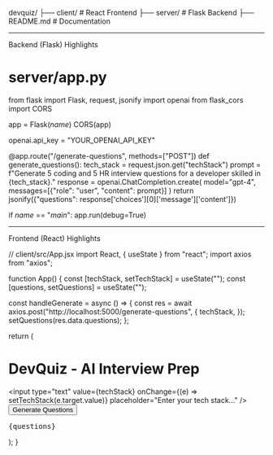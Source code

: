 devquiz/
├── client/                # React Frontend
├── server/                # Flask Backend
├── README.md              # Documentation


---

Backend (Flask) Highlights

# server/app.py
from flask import Flask, request, jsonify
import openai
from flask_cors import CORS

app = Flask(_name_)
CORS(app)

openai.api_key = "YOUR_OPENAI_API_KEY"

@app.route("/generate-questions", methods=["POST"])
def generate_questions():
    tech_stack = request.json.get("techStack")
    prompt = f"Generate 5 coding and 5 HR interview questions for a developer skilled in {tech_stack}."
    response = openai.ChatCompletion.create(
        model="gpt-4",
        messages=[{"role": "user", "content": prompt}]
    )
    return jsonify({"questions": response['choices'][0]['message']['content']})

if _name_ == "_main_":
    app.run(debug=True)


---

Frontend (React) Highlights

// client/src/App.jsx
import React, { useState } from "react";
import axios from "axios";

function App() {
  const [techStack, setTechStack] = useState("");
  const [questions, setQuestions] = useState("");

  const handleGenerate = async () => {
    const res = await axios.post("http://localhost:5000/generate-questions", {
      techStack,
    });
    setQuestions(res.data.questions);
  };

  return (
    <div className="App">
      <h1>DevQuiz - AI Interview Prep</h1>
      <input
        type="text"
        value={techStack}
        onChange={(e) => setTechStack(e.target.value)}
        placeholder="Enter your tech stack..."
      />
      <button onClick={handleGenerate}>Generate Questions</button>
      <pre>{questions}</pre>
    </div>
  );
}

